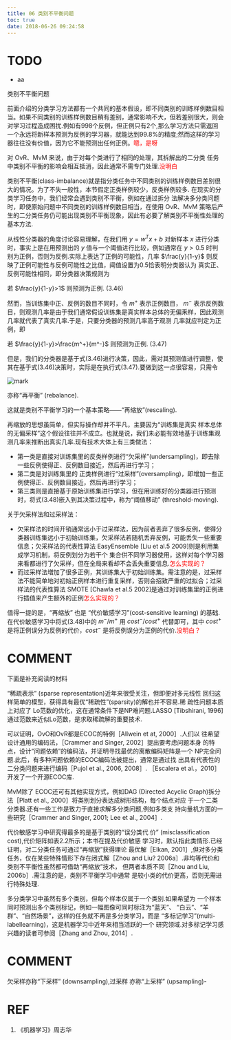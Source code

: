 ```yaml
---
title: 06 类别不平衡问题
toc: true
date: 2018-06-26 09:24:58
---
```



# TODO
- aa



类别不平衡问题

前面介绍的分类学习方法都有一个共同的基本假设，即不同类别的训练样例数目相当。如果不同类别的训练样例数目稍有差别，通常影响不大，但若差别很大，则会对学习过程造成困扰.例如有998个反例，但正例只有2个,那么学习方法只需返回一个永远将新样本预测为反例的学习器，就能达到99.8%的精度;然而这样的学习器往往没有价值，因为它不能预测出任何正例。<span style="color:red;">嗯，是呀</span>

对 OvR、MvM 来说，由于对每个类进行了相同的处理，其拆解出的二分类 任务中类别不平衡的影响会相互抵消，因此通常不需专门处理.<span style="color:red;">没明白</span>

类别不平衡(class-imbalance)就是指分类任务中不同类别的训练样例数目差别很大的情况。为了不失一般性，本节假定正类样例较少，反类样例较多. 在现实的分类学习任务中，我们经常会遇到类别不平衡，例如在通过拆分 法解决多分类问题时，即使原始问题中不同类别的训练样例数目相当，在使用 OvR、MvM 策略后产生的二分类任务仍可能出现类别不平衡现象，因此有必要了解类别不平衡性处理的基本方法.

从线性分类器的角度讨论容易理解，在我们用 $y = w^Tx + b$ 对新样本 $x$ 进行分类时，事实上是在用预测出的 $y$ 值与一个阈值进行比较，例如通常在 $y> 0.5$ 时判别为正例，否则为反例.实际上表达了正例的可能性，几率 $\frac{y}{1-y}$ 则反映了正例可能性与反例可能性之比值，阈值设置为0.5恰表明分类器认为 真实正、反例可能性相同，即分类器决策规则为

若 $\frac{y}{1-y}>1$ 则预测为正例. (3.46)

然而，当训练集中正、反例的数目不同时，令 $m^+$ 表示正例数目， $m^-$ 表示反例数目，则观测几率是由于我们通常假设训练集是真实样本总体的无偏釆样，因此观测几率就代表了真实几率.于是，只要分类器的预测几率高于观测 几率就应判定为正例，即

若 $\frac{y}{1-y}>\frac{m^+}{m^-}$ 则预测为正例. (3.47)

但是，我们的分类器是基于式(3.46)进行决策，因此，需对其预测值进行调整，使其在基于式(3.46)决策时，实际是在执行式(3.47).要做到这一点很容易，只需令

![mark](http://pacdb2bfr.bkt.clouddn.com/blog/image/180626/Fb47Ecf5Kg.png?imageslim)

亦称“再平衡” (rebalance).

这就是类别不平衡学习的一个基本策略——“再缩放”(rescaling).

再缩放的思想虽简单，但实际操作却并不平凡，主要因为“训练集是真实 样本总体的无偏采样”这个假设往往并不成立。也就是说，我们未必能有效地基于训练集观测几率来推断出真实几率.现有技术大体上有三类做法：

- 第一类是直接对训练集里的反类样例进行“欠采样”(undersampling)，即去除 一些反例使得正、反例数目接近，然后再进行学习；
- 第二类是对训练集里的 正类样例进行“过采样”(oversampling)，即增加一些正例使得正、反例数目接近，然后再进行学习；
- 第三类则是直接基于原始训练集进行学习，但在用训练好的分类器进行预测时，将式(3.48)嵌入到其决策过程中，称为“阈值移动” (threshold-moving).

关于欠采样法和过采样法：

- 欠采样法的时间开销通常远小于过采样法，因为前者丢弃了很多反例，使得分类器训练集远小于初始训练集，欠采样法若随机丢弃反例，可能丢失一些重要信息；欠采样法的代表性算法 EasyEnsemble [Liu et al.5 2009]则是利用集成学习机制，将反例划分为若干个 集合供不同学习器使用，这样对每个学习器来看都进行了欠采样，但在全局来看却不会丢失重要信息.<span style="color:red;">怎么实现的？</span>
- 而过采样法増加了很多正例，其训练集大于初始训练集。需注意的是，过采样法不能简单地对初始正例样本进行重复采样，否则会招致严重的过拟合；过采样法的代表性算法 SMOTE [Chawla et al.5 2002]是通过对训练集里的正例进行插值来产生额外的正例<span style="color:red;">怎么实现的？</span>


值得一提的是，“再缩放” 也是 “代价敏感学习”(cost-sensitive learning) 的基础. 在代价敏感学习中将式(3.48)中的 $m^-/m^+$ 用 $cost^-/cost^+$ 代替即可，其中 $cost^+$ 是将正例误分为反例的代价，$cost^-$ 是将反例误分为正例的代价.<span style="color:red;">没明白？</span>



















# COMMENT


下面是补充阅读的材料

“稀疏表示” (sparse representation)近年来很受关注，但即便对多元线性 回归这样简单的模型，获得具有最优“稀疏性”(sparsity)的解也并不容易.稀 疏性问题本质上对应了 Lo范数的优化，这在通常条件下是NP难问题.LASSO [Tibshirani, 1996]通过范数来近似Lo范数，是求取稀疏解的重要技术.

可以证明，OvO和OvR都是ECOC的特例［Allwein et at, 2000］.人们以 往希望设计通用的编码法，［Crammer and Singer, 2002］提出要考虑问题本身 的特点，设计“问题依赖”的编码法，并证明寻找最优的离散编码矩阵是一个 NP完全问题.此后，有多种问题依赖的ECOC编码法被提出，通常是通过找 出具有代表性的二分类问题来进行编码［Pujol et al., 2006, 2008］. ［Escalera et al.，2010］开发了一个开源ECOC库.

MvM除了 ECOC还可有其他实现方式，例如DAG (Directed Acyclic Graph)拆分法［Platt et al., 2000］将类别划分表达成树形结构，每个结点对应 于一个二类分类器.还有一些工作是致力于直接求解多分类问题,例如多类支 持向量机方面的一些研究［Crammer and Singer, 2001; Lee et al., 2004］.

代价敏感学习中研究得最多的是基于类别的“误分类代 价” (misclassification cost),代价矩阵如表2.2所示；本书在提及代价敏感 学习时，默认指此类情形.已经证明，对二分类任务可通过“再缩放”获得理论 最优解［Elkan, 2001］,但对多分类任务，仅在某些特殊情形下存在闭式解［Zhou and Liu? 2006a］.非均等代价和类别不平衡性虽然都可借助“再缩放”技术， 但两者本质不同［Zhou and Liu, 2006b］.需注意的是，类别不平衡学习中通常 是较小类的代价更髙，否则无需进行特殊处理.

多分类学习中虽然有多个类别，但每个样本仅属于一个类别.如果希望为 一个样本同时预测出多个类别标记，例如一幅图像可同时标注为“蓝天”、 “白云”、“羊群”、“自然场景”，这样的任务就不再是多分类学习，而是 “多标记学习”(multi-labellearning)，这是机器学习中近年来相当活跃的一个 研究领域.对多标记学习感兴趣的读者可参阅［Zhang and Zhou, 2014］.


# COMMENT
欠采样亦称“下采样” (downsampling),过采样 亦称“上采样” (upsampling)-


# REF
  1. 《机器学习》周志华

